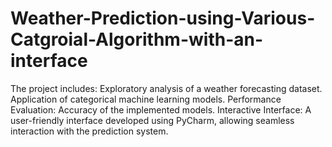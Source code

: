 # Weather-Prediction-using-Various-Catgroial-Algorithm-with-an-interface
The project includes:  Exploratory analysis of a weather forecasting dataset. Application of categorical machine learning models. Performance Evaluation: Accuracy of the implemented models. Interactive Interface: A user-friendly interface developed using PyCharm, allowing seamless interaction with the prediction system.
